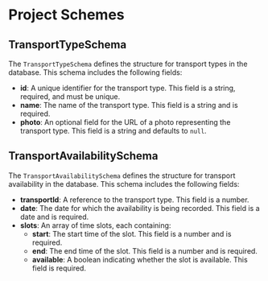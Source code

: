 # Project Schemes

## TransportTypeSchema

The `TransportTypeSchema` defines the structure for transport types in the database. This schema includes the following fields:

- **id**: A unique identifier for the transport type. This field is a string, required, and must be unique.
- **name**: The name of the transport type. This field is a string and is required.
- **photo**: An optional field for the URL of a photo representing the transport type. This field is a string and defaults to `null`.

## TransportAvailabilitySchema

The `TransportAvailabilitySchema` defines the structure for transport availability in the database. This schema includes the following fields:

- **transportId**: A reference to the transport type. This field is a number.
- **date**: The date for which the availability is being recorded. This field is a date and is required.
- **slots**: An array of time slots, each containing:
  - **start**: The start time of the slot. This field is a number and is required.
  - **end**: The end time of the slot. This field is a number and is required.
  - **available**: A boolean indicating whether the slot is available. This field is required.
